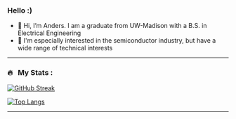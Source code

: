 ### Hello :)

- 👋 Hi, I’m Anders. I am a graduate from UW-Madison with a B.S. in Electrical Engineering
- 👀 I'm especially interested in the semiconductor industry, but have a wide range of technical interests



---

### 🔥 &nbsp; My Stats :
[![GitHub Streak](http://github-readme-streak-stats.herokuapp.com?user=andersbandt&theme=dark&background=000000)](https://git.io/streak-stats)

[![Top Langs](https://github-readme-stats.vercel.app/api/top-langs/?username=andersbandt&layout=compact&theme=vision-friendly-dark)](https://github.com/anuraghazra/github-readme-stats)

---

